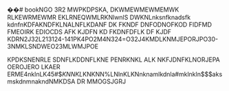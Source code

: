 ��#   b o o k N G O 
 
 3R2 MWPKDPSKA, DKWMEWMEWMEMWK RLKEWRMEWMR EKLRNEQWMLRKNlwnlS DWKNLnksnfknadsfk  kdnfnKDFAKNDFKLNALNFLKDANF DK FKNDF DNFODNOFKOD FIDFMD FMEOIRK EDIOCDS AFK KJDFN KD FKDNFDFLK DF KJDF KDRN2J32L213124-141PK4PO2M4N324=O32J4KMDLKNMJEPORJPO30-3NMKLSNDWEO23MLWMJPOE

KPDKSNENRLE
SDNFLKDDNFLKNE
PENRKNKL ALK NKFJDNFKLNORJEPA
OEROJERO LKAER
ERME4nklnLK45#$$KNNKL$KNKNN%LNlnKLKNnknamlkdnla#mklnkln$$$aksmskdnmnakndNMKDSA DR MMOGSJGRJ
